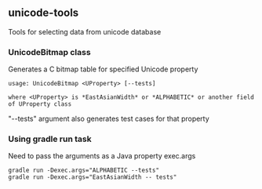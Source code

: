 ## unicode-tools
Tools for selecting data from unicode database

### UnicodeBitmap class
Generates a C bitmap table for specified Unicode property

```
usage: UnicodeBitmap <UProperty> [--tests]
```
	where <UProperty> is *EastAsianWidth* or *ALPHABETIC* or another field of UProperty class

"--tests" argument also generates test cases for that property

### Using gradle run task
Need to pass the arguments as a Java property exec.args

```
gradle run -Dexec.args="ALPHABETIC --tests"
gradle run -Dexec.args="EastAsianWidth -- tests"
```
